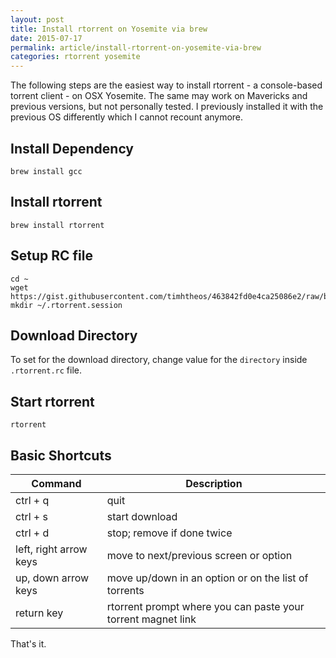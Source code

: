 ```yaml
---
layout: post
title: Install rtorrent on Yosemite via brew
date: 2015-07-17
permalink: article/install-rtorrent-on-yosemite-via-brew
categories: rtorrent yosemite
---
```


The following steps are the easiest way to install rtorrent - a console-based torrent client - on OSX Yosemite.  The same may work on Mavericks and previous versions, but not personally tested.  I previously installed it with the previous OS differently which I cannot recount anymore.

## Install Dependency
~~~
brew install gcc
~~~

## Install rtorrent
~~~
brew install rtorrent
~~~

## Setup RC file
~~~
cd ~
wget https://gist.githubusercontent.com/timhtheos/463842fd0e4ca25086e2/raw/bf168e2c5b65fece626ec2b2d84089cd92dfe0a4/.rtorrent.rc
mkdir ~/.rtorrent.session
~~~

## Download Directory
To set for the download directory, change value for the `directory` inside `.rtorrent.rc` file.

## Start rtorrent
~~~
rtorrent
~~~

## Basic Shortcuts

| Command                 | Description
| ----------------------- | ------------------------------------------------------------ |
| ctrl + q                | quit                                                         |
| ctrl + s                | start download                                               |
| ctrl + d                | stop; remove if done twice                                   |
| left, right arrow keys  | move to next/previous screen or option                       |
| up, down arrow keys     | move up/down in an option or on the list of torrents         |
| return key              | rtorrent prompt where you can paste your torrent magnet link |

That's it.

